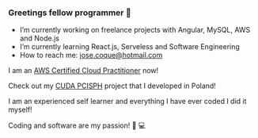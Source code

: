 ### Greetings fellow programmer 👋

- I’m currently working on freelance projects with Angular, MySQL, AWS and Node.js
- I’m currently learning React.js, Serveless and Software Engineering
- How to reach me: jose.coque@hotmail.com

I am an [AWS Certified Cloud Practitioner](https://www.credly.com/badges/dcf02a32-c8d7-4d66-ae0f-f3aac6219444?source=linked_in_profile) now!

Check out my [CUDA PCISPH](https://github.com/ZehCoque/CUDA_PCISPH) project that I developed in Poland!

I am an experienced self learner and everything I have ever coded I did it myself!

Coding and software are my passion! :blue_heart: :computer:

